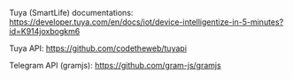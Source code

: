 Tuya (SmartLife) documentations: https://developer.tuya.com/en/docs/iot/device-intelligentize-in-5-minutes?id=K914joxbogkm6

Tuya API: https://github.com/codetheweb/tuyapi

Telegram API (gramjs): https://github.com/gram-js/gramjs
